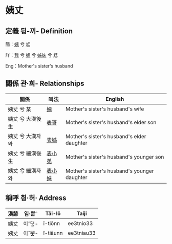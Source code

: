 # 姨丈
## 定義 딍-끼- Definition
簡：[姨](member15.md) 兮 尪

詳：[我](member1.md) 兮 [媽](member3.md) 兮 [姊妹](member15.md) 兮 尪

Eng：Mother's sister's husband

## 關係 관·희- Relationships

關係 | 叫法 | English
--- | --- | --- 
姨丈 兮 某 | [姨](member15.md) | Mother's sister's husband's wife
姨丈 兮 大漢後生 | [表哥](member47.md) | Mother's sister's husband's elder son
姨丈 兮 大漢자와 | [表姊](member48.md) | Mother's sister's husband's elder daughter
姨丈 兮 細漢後生 | [表小弟](member49.md) | Mother's sister's husband's younger son
姨丈 兮 細漢자와 | [表小妹](member50.md) | Mother's sister's husband's younger daughter


## 稱呼 칑·허· Address

漢諺 | 임·뿐ˆ | Tâi-lô | Taiji
--- | --- | --- | --- 
姨丈 | 이ˆ뎌ᇫ- | î-tiōnn | ee3tnio33 
姨丈 | 이ˆᄃᆤᇫ- | î-tiāunn | ee3tniau33 
